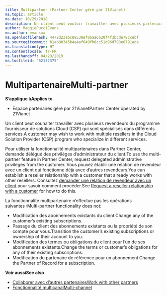 ```yaml
---
title: Multipartner (Partner Center géré par 21Vianet)
ms.topic: article
ms.date: 10/29/2018
description: Un client peut vouloir travailler avec plusieurs partenaires du programme Fournisseur de solutions&nbsp;Cloud, spécialisés dans différents services.
author: MaggiePucciEvans
ms.author: evansma
ms.openlocfilehash: 4472d23abc88539ef0baa6b20f4f3bcde78ccebf
ms.sourcegitcommit: b1ab80345b4e4af649fb8cc51d96d798e0791ade
ms.translationtype: HT
ms.contentlocale: fr-FR
ms.lasthandoff: 04/23/2019
ms.locfileid: "62132375"
---
```

# <a name="multi-partner"></a><span data-ttu-id="50415-103">Multipartenaire</span><span class="sxs-lookup"><span data-stu-id="50415-103">Multi-partner</span></span>

<span data-ttu-id="50415-104">**S’applique à**</span><span class="sxs-lookup"><span data-stu-id="50415-104">**Applies to**</span></span>

-   <span data-ttu-id="50415-105">Espace partenaires géré par 21Vianet</span><span class="sxs-lookup"><span data-stu-id="50415-105">Partner Center operated by 21Vianet</span></span>


<span data-ttu-id="50415-106">Un client peut souhaiter travailler avec plusieurs revendeurs du programme fournisseur de solutions Cloud (CSP) qui sont spécialisés dans différents services.</span><span class="sxs-lookup"><span data-stu-id="50415-106">A customer may wish to work with multiple resellers in the Cloud Solution Provider (CSP) program who specialize in different services.</span></span>

<span data-ttu-id="50415-107">Pour utiliser la fonctionnalité multipartenaires dans Partner Center, demande délégué des privilèges d’administrateur du client.</span><span class="sxs-lookup"><span data-stu-id="50415-107">To use the multi-partner feature in Partner Center, request delegated administrative privileges from the customer.</span></span> <span data-ttu-id="50415-108">Vous pouvez établir une relation de revendeur avec un client qui fonctionne déjà avec d’autres revendeurs.</span><span class="sxs-lookup"><span data-stu-id="50415-108">You can establish a reseller relationship with a customer that already works with other resellers.</span></span> <span data-ttu-id="50415-109">Consultez [demander une relation de revendeur avec un client](request-a-relationship-with-a-customer.md) pour savoir comment procéder.</span><span class="sxs-lookup"><span data-stu-id="50415-109">See [Request a reseller relationship with a customer](request-a-relationship-with-a-customer.md) for how to do this.</span></span>

<span data-ttu-id="50415-110">La fonctionnalité multipartenaire n’effectue pas les opérations suivantes&nbsp;:</span><span class="sxs-lookup"><span data-stu-id="50415-110">Multi-partner functionality does not:</span></span>

-   <span data-ttu-id="50415-111">Modification des abonnements existants du client.</span><span class="sxs-lookup"><span data-stu-id="50415-111">Change any of the customer’s existing subscriptions.</span></span>
-   <span data-ttu-id="50415-112">Passage du client des abonnements existants ou la propriété de son compte pour vous.</span><span class="sxs-lookup"><span data-stu-id="50415-112">Transition the customer’s existing subscriptions or ownership of their account to you.</span></span>
-   <span data-ttu-id="50415-113">Modification des termes ou obligations du client pour l’un de ses abonnements existants.</span><span class="sxs-lookup"><span data-stu-id="50415-113">Change the terms or customer’s obligations for any of their existing subscriptions.</span></span>
-   <span data-ttu-id="50415-114">Modification du partenaire de référence pour un abonnement.</span><span class="sxs-lookup"><span data-stu-id="50415-114">Change the Partner of Record for a subscription.</span></span>

<span data-ttu-id="50415-115">**Voir aussi**</span><span class="sxs-lookup"><span data-stu-id="50415-115">**See also**</span></span>

-   [<span data-ttu-id="50415-116">Collaborer avec d’autres partenaires</span><span class="sxs-lookup"><span data-stu-id="50415-116">Work with other partners</span></span>](work-with-other-partners.md)
-   [<span data-ttu-id="50415-117">Fonctionnalité multicanal</span><span class="sxs-lookup"><span data-stu-id="50415-117">Multi-channel</span></span>](multichannel.md)

 




